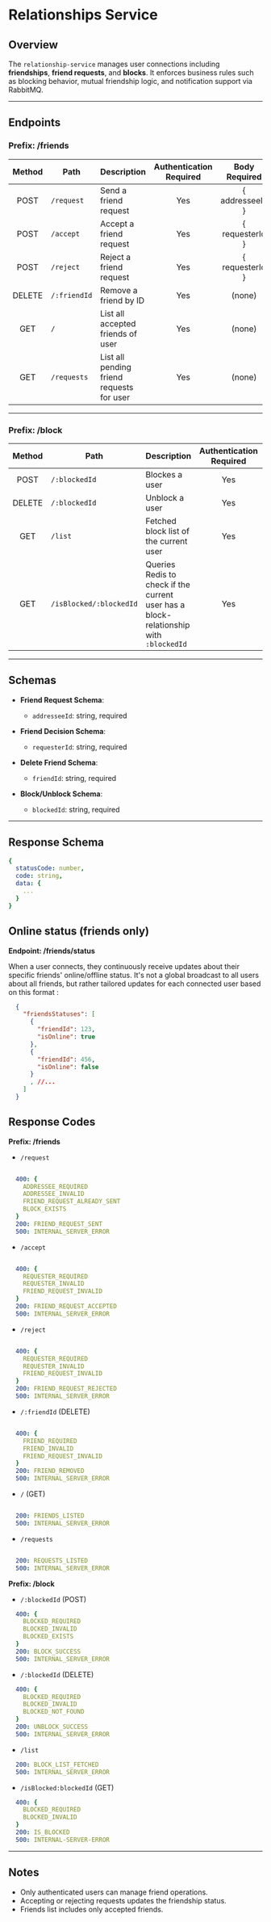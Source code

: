 # Relationships Service

## Overview
The `relationship-service` manages user connections including **friendships**, **friend requests**, and **blocks**. It enforces business rules such as blocking behavior, mutual friendship logic, and notification support via RabbitMQ.

---

## Endpoints
### Prefix: /friends

| Method | Path         | Description                                                           | Authentication Required  | Body Required    |  
| :----: | ------------ | --------------------------------------------------------------------- | :----------------------: | :--------------: |
| POST   | `/request`   | Send a friend request                                                 | Yes                      | { addresseeId }  |
| POST   | `/accept`    | Accept a friend request                                               | Yes                      | { requesterId }  |
| POST   | `/reject`    | Reject a friend request                                               | Yes                      | { requesterId }  |
| DELETE | `/:friendId` | Remove a friend by ID                                                 | Yes                      | (none)           |
| GET    | `/`          | List all accepted friends of user                                     | Yes                      | (none)           |
| GET    | `/requests`  | List all pending friend requests for user                             | Yes                      | (none)           |

---

### Prefix: /block

| Method | Path         | Description                                                           | Authentication Required  | Body Required    |  
| :----: | ------------ | --------------------------------------------------------------------- | :----------------------: | :--------------: |
| POST   | `/:blockedId`| Blockes a user                                                        | Yes                      | (none)    |
| DELETE | `/:blockedId`| Unblock a user                                                        | Yes                      | (none)    |
| GET    | `/list`      | Fetched block list of the current user                                | Yes                      | (none)           |
| GET    | `/isBlocked/:blockedId`| Queries Redis to check if the current user has a block-relationship with `:blockedId`| Yes                      | (none)           |

---

## Schemas

- **Friend Request Schema**:
  - `addresseeId`: string, required

- **Friend Decision Schema**:
  - `requesterId`: string, required

- **Delete Friend Schema**:
  - `friendId`: string, required

- **Block/Unblock Schema**:
  - `blockedId`: string, required
---

## Response Schema

```yaml
{
  statusCode: number,
  code: string,
  data: {
    ...
  }
}

```

## Online status (friends only)

**Endpoint: /friends/status**

When a user connects, they continuously receive updates about their specific friends' online/offline status. It's not a global broadcast to all users about all friends, but rather tailored updates for each connected user based on this format :

```json
  {
    "friendsStatuses": [
      {
        "friendId": 123,
        "isOnline": true
      },
      {
        "friendId": 456,
        "isOnline": false
      }
      , //...
    ]
  }
```



## Response Codes

**Prefix: /friends**

- `/request`
```yaml

  400: {
    ADDRESSEE_REQUIRED
    ADDRESSEE_INVALID
    FRIEND_REQUEST_ALREADY_SENT
    BLOCK_EXISTS
  }
  200: FRIEND_REQUEST_SENT
  500: INTERNAL_SERVER_ERROR

```

- `/accept`
```yaml

  400: {
    REQUESTER_REQUIRED
    REQUESTER_INVALID
    FRIEND_REQUEST_INVALID
  }
  200: FRIEND_REQUEST_ACCEPTED
  500: INTERNAL_SERVER_ERROR

```

- `/reject`
```yaml

  400: {
    REQUESTER_REQUIRED
    REQUESTER_INVALID
    FRIEND_REQUEST_INVALID
  }
  200: FRIEND_REQUEST_REJECTED
  500: INTERNAL_SERVER_ERROR

```

- `/:friendId` (DELETE)
```yaml

  400: {
    FRIEND_REQUIRED
    FRIEND_INVALID
    FRIEND_REQUEST_INVALID
  }
  200: FRIEND_REMOVED
  500: INTERNAL_SERVER_ERROR

```

- `/` (GET)
```yaml

  200: FRIENDS_LISTED
  500: INTERNAL_SERVER_ERROR

```

- `/requests`
```yaml

  200: REQUESTS_LISTED
  500: INTERNAL_SERVER_ERROR

```



**Prefix: /block**

- `/:blockedId` (POST)
```yaml
  400: {
    BLOCKED_REQUIRED
    BLOCKED_INVALID
    BLOCKED_EXISTS
  }
  200: BLOCK_SUCCESS
  500: INTERNAL_SERVER_ERROR
```

- `/:blockedId` (DELETE)
```yaml
  400: {
    BLOCKED_REQUIRED
    BLOCKED_INVALID
    BLOCKED_NOT_FOUND
  } 
  200: UNBLOCK_SUCCESS
  500: INTERNAL_SERVER_ERROR
```

- `/list`
```yaml
  200: BLOCK_LIST_FETCHED
  500: INTERNAL_SERVER_ERROR
```

- `/isBlocked:blockedId` (GET)
```yaml
  400: {
    BLOCKED_REQUIRED
    BLOCKED_INVALID
  }
  200: IS_BLOCKED
  500: INTERNAL-SERVER-ERROR
``` 
---

## Notes
- Only authenticated users can manage friend operations.
- Accepting or rejecting requests updates the friendship status.
- Friends list includes only accepted friends.